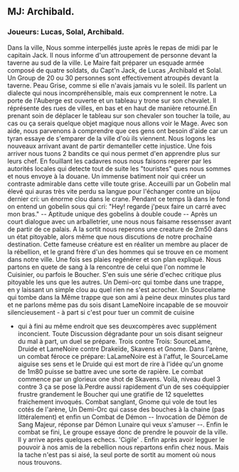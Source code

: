 ## MJ: Archibald.
### Joueurs: Lucas, Solal, Archibald.

Dans la ville, Nous somme interpellés juste après le repas de midi par le capitain Jack. Il nous informe d'un attroupement
de personne devant la taverne au sud de la ville. Le Maire fait préparer un esquade armée composé de quatre soldats, du
Capt'n Jack, de Lucas ,Archibald et Solal. Un Group de 20 ou 30 personnes sont effectivement atroupés devant la taverne.
Peau Grise, comme si elle n'avais jamais vu le soleil. Ils parlent un dialecte qui nous incompréhensible, mais eux
comprennent le notre. La porte de l'Auberge est ouverte et un tableau y trone sur son chevalet. Il réprésente des rues de
villes, en bas et en haut de manière retourné.En prenant soin de déplacer le tableau sur son chevaler son toucher la toile,
au cas ou ça serais quelque objet magique nous allons voir le Mage. Avec son aide, nous parvenons à comprendre que ces 
gens ont besoin d'aide car un tyran essaye de s'emparer de la ville d'où ils viennent. Nous logons les nouveaux arrivant
avant de partir demanteller cette injustice. Une fois arriver nous tuons 2 bandits ce qui nous permet d'en apprendre plus
sur leurs chef. En fouillant les cadavres nous nous faisons reperer par les autorités locales qui detecte tout de suite les
"touristes" ques nous sommes et nous envoye à la douane. Un immense batiment noir qui créer un contraste admirable dans cette 
ville toute grise. Acceuilli par un Gobelin mal élevé qui auras très vite perdu sa langue pour l'échanger contre un bijou dernier
cri: un énorme clou dans le crane. Pendant ce temps là dans le fond on entend un gobelin sous qui cri: "Hey! regarde j'peux faire
un carré avec mon bras." -- Aptitude unique des gobelins à double coude -- Après un court dialogue avec un arballetrier, une nous
nous faisame ressensser avant de partir de ce palais. A la sortit nous reperons une creature de 2m50 dans un état pitoyable, alors
même que nous discutions de notre prochaine destination. Cette fameuse créature est en réaliter un membre au placer de la
rébellion, et le grand frère d'un des hommes qui se trouve en ce moment dans notre ville. Une fois ses plaies regénérer et son plan
expliqué. Nous partons en quete de sang à la rencontre de celui que l'on nomme le Cuisinier, ou parfois le Boucher. S'en suis une
série d'echec critique plus pitoyable les uns que les autres. Un Demi-orc qui tombe dans une trappe, en y laissant un simple clou
au quel rien ne s'est acrocher. Un Sourcelame qui tombe dans la Même trappe que son ami à peine deux minutes plus tard et ne
parlons même pas du sois disant LameNoire incapable de se mouvoir silencieusement - à part si c'est pour tuer un commit de cuisine
-  qui à fini au même endroit que ses deuxcompères avec supplément inconcient. Toute Discussion dégradante pour un sois disant
seigneur du mal à part, un duel se prépare. Trois contre Trois: SourceLame, Druide et LameNoire contre Drakeïde, Skavens et Gnome.
Dans l'arène, un combat féroce ce prépare: LaLameNoire est à l'affut, le SourceLame aiguise ses sens et le Druide qui est mort de
rire à l'idée qu'un gnome de 1m80 puisse se battre avec une sorte de rapière. Le combat commence par un glorieux one shot de
Skavens. Voilà, niveau duel 3 contre 3 ça se pose là.Perdre aussi rapidement d'un de ses coéquippier frustre grandement le Boucher
qui une gratifie de 12 squelettes fraichement invoqués. Combat sanglant, Gnome qui vole de tout les cotés de l'arène, Un Demi-Orc
qui casse des bouches à la chaine (pas littéralement) et enfin un Combat de Démon -- Invocation de Démon de Sang Majeur, réponse
par Démon Lunaire qui veux s'amuser --. Enfin le combat se fini, Le groupe essaye donc de prendre le pouvoir de la ville. Il y
arrive après quelques echecs. 'Cigile' . Enfin après avoir legguer le pouvoir à nos amis de la rebellion nous repartons enfin chez
nous. Mais la tache n'est pas si aisé, la seul porte de sortit au moment où nous nous trouvons.
